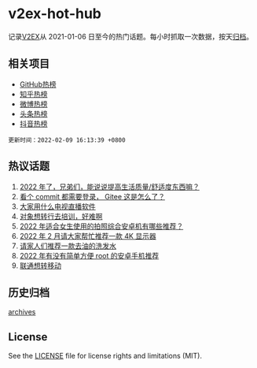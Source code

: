 # v2ex-hot-hub

 记录[V2EX](https://www.v2ex.com/)从 2021-01-06 日至今的热门话题。每小时抓取一次数据，按天[归档](archives)。
 
 ## 相关项目

- [GitHub热榜](https://github.com/lonnyzhang423/github-hot-hub)
- [知乎热榜](https://github.com/lonnyzhang423/zhihu-hot-hub)
- [微博热榜](https://github.com/lonnyzhang423/weibo-hot-hub)
- [头条热榜](https://github.com/lonnyzhang423/toutiao-hot-hub)
- [抖音热榜](https://github.com/lonnyzhang423/douyin-hot-hub)


 `更新时间：2022-02-09 16:13:39 +0800`

## 热议话题

1. [2022 年了，兄弟们，能说说提高生活质量/舒适度东西嘛？](https://www.v2ex.com/t/832587)
1. [看个 commit 都需要登录， Gitee 这是怎么了？](https://www.v2ex.com/t/832503)
1. [大家用什么电视直播软件](https://www.v2ex.com/t/832582)
1. [对象想转行去培训，好难啊](https://www.v2ex.com/t/832615)
1. [2022 年适合女生使用的拍照综合安卓机有哪些推荐？](https://www.v2ex.com/t/832592)
1. [2022 年 2 月请大家帮忙推荐一款 4K 显示器](https://www.v2ex.com/t/832589)
1. [请家人们推荐一款去油的洗发水](https://www.v2ex.com/t/832611)
1. [2022 年有没有简单方便 root 的安卓手机推荐](https://www.v2ex.com/t/832607)
1. [联通想转移动](https://www.v2ex.com/t/832480)

## 历史归档

[archives](archives)

## License

See the [LICENSE](LICENSE) file for license rights and limitations (MIT).
